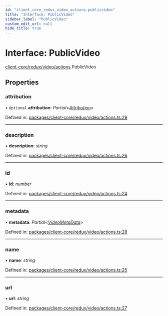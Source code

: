 ```yaml
---
id: "client_core_redux_video_actions.publicvideo"
title: "Interface: PublicVideo"
sidebar_label: "PublicVideo"
custom_edit_url: null
hide_title: true
---
```


# Interface: PublicVideo

[client-core/redux/video/actions](../modules/client_core_redux_video_actions.md).PublicVideo

## Properties

### attribution

• `Optional` **attribution**: *Partial*<[*Attribution*](client_core_redux_video_actions.attribution.md)\>

Defined in: [packages/client-core/redux/video/actions.ts:29](https://github.com/xr3ngine/xr3ngine/blob/9d253dc38/packages/client-core/redux/video/actions.ts#L29)

___

### description

• **description**: *string*

Defined in: [packages/client-core/redux/video/actions.ts:26](https://github.com/xr3ngine/xr3ngine/blob/9d253dc38/packages/client-core/redux/video/actions.ts#L26)

___

### id

• **id**: *number*

Defined in: [packages/client-core/redux/video/actions.ts:24](https://github.com/xr3ngine/xr3ngine/blob/9d253dc38/packages/client-core/redux/video/actions.ts#L24)

___

### metadata

• **metadata**: *Partial*<[*VideoMetaData*](client_core_redux_video_actions.videometadata.md)\>

Defined in: [packages/client-core/redux/video/actions.ts:28](https://github.com/xr3ngine/xr3ngine/blob/9d253dc38/packages/client-core/redux/video/actions.ts#L28)

___

### name

• **name**: *string*

Defined in: [packages/client-core/redux/video/actions.ts:25](https://github.com/xr3ngine/xr3ngine/blob/9d253dc38/packages/client-core/redux/video/actions.ts#L25)

___

### url

• **url**: *string*

Defined in: [packages/client-core/redux/video/actions.ts:27](https://github.com/xr3ngine/xr3ngine/blob/9d253dc38/packages/client-core/redux/video/actions.ts#L27)
